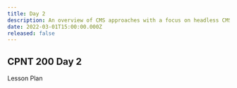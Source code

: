 ```yaml
---
title: Day 2 
description: An overview of CMS approaches with a focus on headless CMS and JAMstack development.
date: 2022-03-01T15:00:00.000Z
released: false
---
```


## CPNT 200 Day 2

Lesson Plan